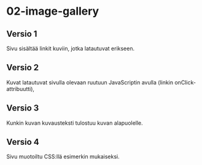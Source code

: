 # 02-image-gallery

## Versio 1

Sivu sisältää linkit kuviin, jotka latautuvat erikseen.

## Versio 2

Kuvat latautuvat sivulla olevaan ruutuun JavaScriptin avulla (linkin onClick-attribuutti),

## Versio 3

Kunkin kuvan kuvausteksti tulostuu kuvan alapuolelle.

## Versio 4

Sivu muotoiltu CSS:llä esimerkin mukaiseksi.
